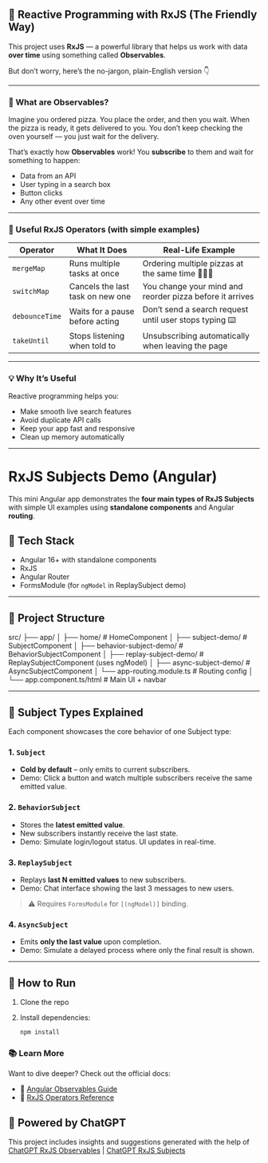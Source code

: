 
## 🌊 Reactive Programming with RxJS (The Friendly Way)

This project uses **RxJS** — a powerful library that helps us work with data **over time** using something called **Observables**.

But don’t worry, here’s the no-jargon, plain-English version 👇

---

### 🧠 What are Observables?

Imagine you ordered pizza. You place the order, and then you wait. When the pizza is ready, it gets delivered to you. You don’t keep checking the oven yourself — you just wait for the delivery.

That’s exactly how **Observables** work! You **subscribe** to them and wait for something to happen:
- Data from an API
- User typing in a search box
- Button clicks
- Any other event over time

---

### 🔧 Useful RxJS Operators (with simple examples)

| Operator      | What It Does                     | Real-Life Example                                        |
|---------------|----------------------------------|----------------------------------------------------------|
| `mergeMap`    | Runs multiple tasks at once      | Ordering multiple pizzas at the same time 🍕🍕🍕         |
| `switchMap`   | Cancels the last task on new one | You change your mind and reorder pizza before it arrives |
| `debounceTime`| Waits for a pause before acting  | Don’t send a search request until user stops typing ⌨️   |
| `takeUntil`   | Stops listening when told to     | Unsubscribing automatically when leaving the page        |

---

### 💡 Why It’s Useful

Reactive programming helps you:
- Make smooth live search features
- Avoid duplicate API calls
- Keep your app fast and responsive
- Clean up memory automatically

---

# RxJS Subjects Demo (Angular)

This mini Angular app demonstrates the **four main types of RxJS Subjects** with simple UI examples using **standalone components** and Angular **routing**.

## 🔧 Tech Stack

- Angular 16+ with standalone components
- RxJS
- Angular Router
- FormsModule (for `ngModel` in ReplaySubject demo)

---

## 📂 Project Structure

src/ ├── app/ │ ├── home/ # HomeComponent │ ├── subject-demo/ # SubjectComponent │ ├── behavior-subject-demo/ # BehaviorSubjectComponent │ ├── replay-subject-demo/ # ReplaySubjectComponent (uses ngModel) │ ├── async-subject-demo/ # AsyncSubjectComponent │ └── app-routing.module.ts # Routing config │ └── app.component.ts/html # Main UI + navbar


---

## 🔁 Subject Types Explained

Each component showcases the core behavior of one Subject type:

### 1. `Subject`
- **Cold by default** – only emits to current subscribers.
- Demo: Click a button and watch multiple subscribers receive the same emitted value.

### 2. `BehaviorSubject`
- Stores the **latest emitted value**.
- New subscribers instantly receive the last state.
- Demo: Simulate login/logout status. UI updates in real-time.

### 3. `ReplaySubject`
- Replays **last N emitted values** to new subscribers.
- Demo: Chat interface showing the last 3 messages to new users.

> ⚠️ Requires `FormsModule` for `[(ngModel)]` binding.

### 4. `AsyncSubject`
- Emits **only the last value** upon completion.
- Demo: Simulate a delayed process where only the final result is shown.

---

## 🚀 How to Run

1. Clone the repo
2. Install dependencies:

   ```bash
   npm install


### 📚 Learn More

Want to dive deeper? Check out the official docs:

- 🔗 [Angular Observables Guide](https://angular.io/guide/observables)  
- 🔗 [RxJS Operators Reference](https://rxjs.dev/guide/operators)


## 🤖 Powered by ChatGPT  
This project includes insights and suggestions generated with the help of [ChatGPT RxJS Observables](https://chatgpt.com/c/67f03c53-14b0-8002-b030-cb91f18d1187) | [ChatGPT RxJS Subjects](https://chatgpt.com/c/67f1e2a4-a82c-8002-9860-1a5666b683b6) 
